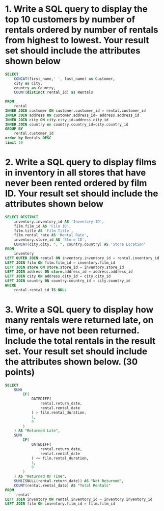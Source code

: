 # 1. Write a SQL query to display the top 10 customers by number of rentals ordered by number of rentals from highest to lowest. Your result set should include the attributes shown below
```sql
SELECT
    CONCAT(first_name,' ', last_name) as Customer,
    city as City,
    country as Country,
    COUNT(distinct rental_id) as Rentals
 
FROM
    rental
INNER JOIN customer ON customer.customer_id = rental.customer_id
INNER JOIN address ON customer.address_id= address.address_id
INNER JOIN city ON city.city_id=address.city_id
INNER JOIN country on country.country_id=city.country_id
GROUP BY
    rental.customer_id
order by Rentals DESC
limit 10
```
# 2. Write a SQL query to display films in inventory in all stores that have never been rented ordered by film ID. Your result set should include the attributes shown below
```sql
SELECT DISTINCT
    inventory.inventory_id AS 'Inventory ID',
    film.film_id AS 'Film ID',
    film.title AS 'Film Title',
    film.rental_rate AS 'Rental Rate',
    inventory.store_id AS 'Store ID',
    CONCAT(city.city, ", ", country.country) AS 'Store Location'
FROM
    inventory
LEFT OUTER JOIN rental ON inventory.inventory_id = rental.inventory_id
LEFT JOIN film ON film.film_id = inventory.film_id
LEFT JOIN store ON store.store_id = inventory.store_id
LEFT JOIN address ON store.address_id = address.address_id
LEFT JOIN city ON address.city_id = city.city_id
LEFT JOIN country ON country.country_id = city.country_id
WHERE
    rental.rental_id IS NULL
```
# 3.  Write a SQL query to display how many rentals were returned late, on time, or have not been returned. Include the total rentals in the result set. Your result set should include the attributes shown below. (30 points)
```sql
SELECT
    SUM(
        IF(
            DATEDIFF(
                rental.return_date,
                rental.rental_date
            ) > film.rental_duration,
            1,
            0
        )
    ) AS "Returned Late",
    SUM(
        IF(
            DATEDIFF(
                rental.return_date,
                rental.rental_date
            ) <= film.rental_duration,
            1,
            0
        )
    ) AS "Returned On Time",
    SUM(ISNULL(rental.return_date)) AS "Not Returned",
    COUNT(rental.rental_date) AS "Total Rentals"
FROM
    `rental`
LEFT JOIN inventory ON rental.inventory_id = inventory.inventory_id
LEFT JOIN film ON inventory.film_id = film.film_id
```
